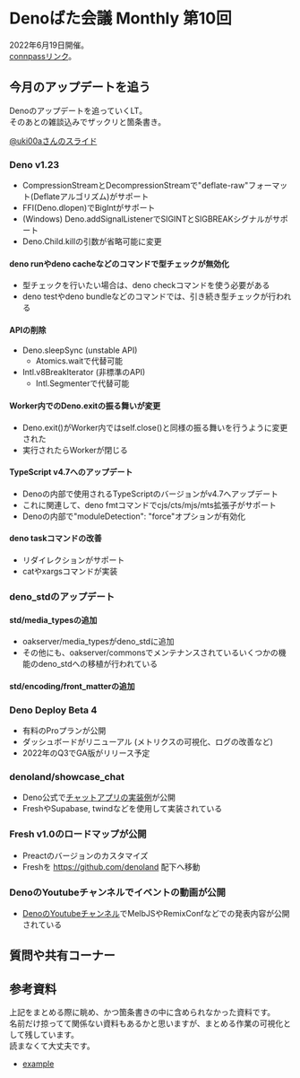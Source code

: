 # Denoばた会議 Monthly 第10回
2022年6月19日開催。  
[connpassリンク](https://deno-ja.connpass.com/event/248981/)。

## 今月のアップデートを追う
Denoのアップデートを追っていくLT。  
そのあとの雑談込みでザックリと箇条書き。

[@uki00aさんのスライド](https://uki00a.github.io/slides/denobata-2022-06-19)

### Deno v1.23
- CompressionStreamとDecompressionStreamで"deflate-raw"フォーマット(Deflateアルゴリズム)がサポート
- FFI(Deno.dlopen)でBigIntがサポート
- (Windows) Deno.addSignalListenerでSIGINTとSIGBREAKシグナルがサポート
- Deno.Child.killの引数が省略可能に変更

#### deno runやdeno cacheなどのコマンドで型チェックが無効化
- 型チェックを行いたい場合は、deno checkコマンドを使う必要がある
- deno testやdeno bundleなどのコマンドでは、引き続き型チェックが行われる

#### APIの削除
- Deno.sleepSync (unstable API) 
  - Atomics.waitで代替可能
- Intl.v8BreakIterator (非標準のAPI) 
  - Intl.Segmenterで代替可能

#### Worker内でのDeno.exitの振る舞いが変更
- Deno.exit()がWorker内ではself.close()と同様の振る舞いを行うように変更された
- 実行されたらWorkerが閉じる

#### TypeScript v4.7へのアップデート
- Denoの内部で使用されるTypeScriptのバージョンがv4.7へアップデート
- これに関連して、deno fmtコマンドでcjs/cts/mjs/mts拡張子がサポート
- Denoの内部で"moduleDetection": "force"オプションが有効化

#### deno taskコマンドの改善
- リダイレクションがサポート
- catやxargsコマンドが実装

### deno_stdのアップデート
#### std/media_typesの追加
- oakserver/media_typesがdeno_stdに追加
- その他にも、oakserver/commonsでメンテナンスされているいくつかの機能のdeno_stdへの移植が行われている

#### std/encoding/front_matterの追加

### Deno Deploy Beta 4
- 有料のProプランが公開
- ダッシュボードがリニューアル (メトリクスの可視化、ログの改善など)
- 2022年のQ3でGA版がリリース予定

### denoland/showcase_chat
- Deno公式で[チャットアプリの実装例](https://showcase-chat.deno.dev)が公開
- FreshやSupabase, twindなどを使用して実装されている

### Fresh v1.0のロードマップが公開
- Preactのバージョンのカスタマイズ
- Freshを https://github.com/denoland 配下へ移動

### DenoのYoutubeチャンネルでイベントの動画が公開
- [DenoのYoutubeチャンネル](https://www.youtube.com/channel/UCqC2G2M-rg4fzg1esKFLFIw)でMelbJSやRemixConfなどでの発表内容が公開されている

## 質問や共有コーナー

## 参考資料
上記をまとめる際に眺め、かつ箇条書きの中に含められなかった資料です。  
名前だけ掠ってて関係ない資料もあるかと思いますが、まとめる作業の可視化として残しています。  
読まなくて大丈夫です。

- [example](https://example.com/)

